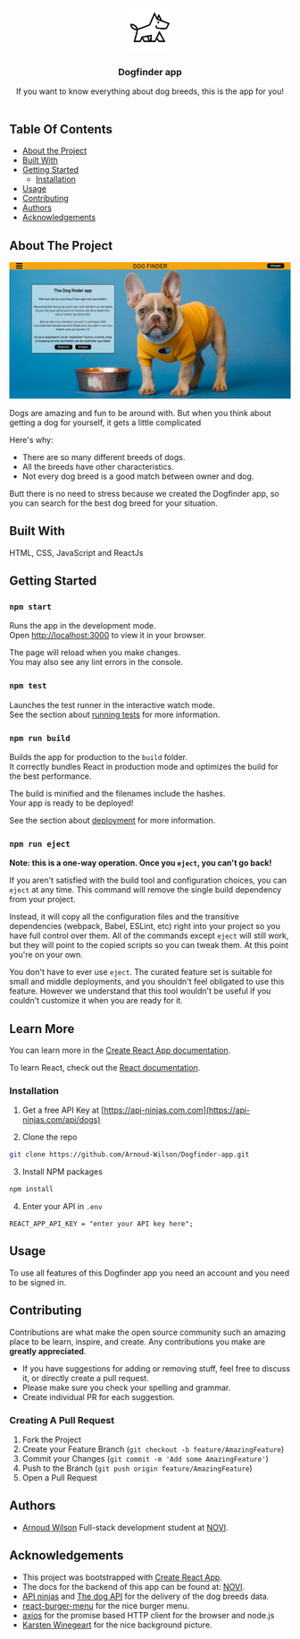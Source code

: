 <br/>
<section align="center">
  <a href="https://github.com/Arnoud-Wilson/Dogfinder-app">
    <img src="./src/assets/Dogfinder%20round.png" alt="Logo" width="80" height="80">
  </a>

<h3 align="center">Dogfinder app</h3>

  <p align="center">
    If you want to know everything about dog breeds, this is the app for you!
    <br/>
    <br/>
  </p>
</section>

## Table Of Contents

* [About the Project](#about-the-project)
* [Built With](#built-with)
* [Getting Started](#getting-started)
  * [Installation](#installation)
* [Usage](#usage)
* [Contributing](#contributing)
* [Authors](#authors)
* [Acknowledgements](#acknowledgements)

## About The Project

![Screen Shot](./src/assets/screenshot.png)

Dogs are amazing and fun to be around with. But when you think about getting a dog for yourself, it gets a little complicated

Here's why:

* There are so many different breeds of dogs.
* All the breeds have other characteristics.
* Not every dog breed is a good match between owner and dog.

Butt there is no need to stress because we created the Dogfinder app, so you can search for the best dog breed for your situation.

## Built With

HTML, CSS, JavaScript and ReactJs

## Getting Started

### `npm start`

Runs the app in the development mode.\
Open [http://localhost:3000](http://localhost:3000) to view it in your browser.

The page will reload when you make changes.\
You may also see any lint errors in the console.

### `npm test`

Launches the test runner in the interactive watch mode.\
See the section about [running tests](https://facebook.github.io/create-react-app/docs/running-tests) for more information.

### `npm run build`

Builds the app for production to the `build` folder.\
It correctly bundles React in production mode and optimizes the build for the best performance.

The build is minified and the filenames include the hashes.\
Your app is ready to be deployed!

See the section about [deployment](https://facebook.github.io/create-react-app/docs/deployment) for more information.

### `npm run eject`

**Note: this is a one-way operation. Once you `eject`, you can't go back!**

If you aren't satisfied with the build tool and configuration choices, you can `eject` at any time. This command will remove the single build dependency from your project.

Instead, it will copy all the configuration files and the transitive dependencies (webpack, Babel, ESLint, etc) right into your project so you have full control over them. All of the commands except `eject` will still work, but they will point to the copied scripts so you can tweak them. At this point you're on your own.

You don't have to ever use `eject`. The curated feature set is suitable for small and middle deployments, and you shouldn't feel obligated to use this feature. However we understand that this tool wouldn't be useful if you couldn't customize it when you are ready for it.

## Learn More

You can learn more in the [Create React App documentation](https://facebook.github.io/create-react-app/docs/getting-started).

To learn React, check out the [React documentation](https://reactjs.org/).

### Installation

1. Get a free API Key at [https://api-ninjas.com.com](https://api-ninjas.com/api/dogs)

2. Clone the repo

```sh
git clone https://github.com/Arnoud-Wilson/Dogfinder-app.git
```

3. Install NPM packages

```sh
npm install
```

4. Enter your API in `.env`

```JS
REACT_APP_API_KEY = "enter your API key here";
```

## Usage

To use all features of this Dogfinder app you need an account and you need to be signed in.

## Contributing

Contributions are what make the open source community such an amazing place to be learn, inspire, and create. Any contributions you make are **greatly appreciated**.
* If you have suggestions for adding or removing stuff, feel free to discuss it, or directly create a pull request.
* Please make sure you check your spelling and grammar.
* Create individual PR for each suggestion.

### Creating A Pull Request

1. Fork the Project
2. Create your Feature Branch (`git checkout -b feature/AmazingFeature`)
3. Commit your Changes (`git commit -m 'Add some AmazingFeature'`)
4. Push to the Branch (`git push origin feature/AmazingFeature`)
5. Open a Pull Request

## Authors

* [Arnoud Wilson](https://arnoudwilson.com) Full-stack development student at [NOVI](https://www.novi.nl/).

## Acknowledgements

* This project was bootstrapped with [Create React App](https://github.com/facebook/create-react-app).
* The docs for the backend of this app can be found at: [NOVI](https://github.com/hogeschoolnovi/novi-educational-backend-documentation).
* [API ninjas](https://api-ninjas.com/) and [The dog API](https://thedogapi.com/) for the delivery of the dog breeds data.
* [react-burger-menu](https://www.npmjs.com/package/react-burger-menu) for the nice burger menu.
* [axios](https://www.npmjs.com/package/axios) for the promise based HTTP client for the browser and node.js
* [Karsten Winegeart](https://unsplash.com/@karsten116) for the nice background picture.

